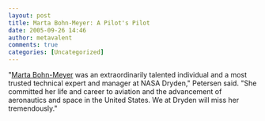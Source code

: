 ```yaml
---
layout: post
title: Marta Bohn-Meyer: A Pilot's Pilot
date: 2005-09-26 14:46
author: metavalent
comments: true
categories: [Uncategorized]
---
```

"<a href="http://www.nasa.gov/centers/dryden/news/NewsReleases/2005/05-60.html">Marta Bohn-Meyer</a> was an extraordinarily talented individual and a most trusted technical expert and manager at NASA Dryden," Petersen said. "She committed her life and career to aviation and the advancement of aeronautics and space in the United States. We at Dryden will miss her tremendously."
